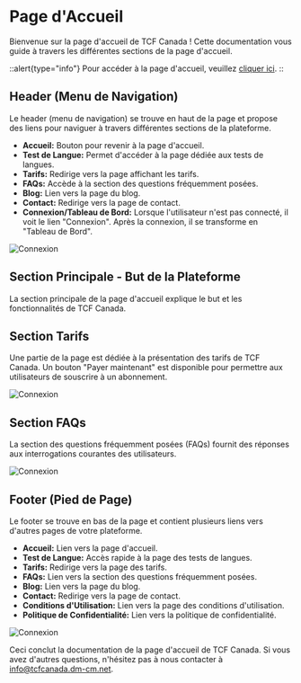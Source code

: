 # Page d'Accueil

Bienvenue sur la page d'accueil de TCF Canada ! Cette documentation vous guide à travers les différentes sections de la page d'accueil.

::alert{type="info"}
Pour accéder à la page d'accueil, veuillez [cliquer ici](https://tcfcanada.dm-cm.net/).
::

## Header (Menu de Navigation)

Le header (menu de navigation) se trouve en haut de la page et propose des liens pour naviguer à travers différentes sections de la plateforme.

- **Accueil:** Bouton pour revenir à la page d'accueil.
- **Test de Langue:** Permet d'accéder à la page dédiée aux tests de langues.
- **Tarifs:** Redirige vers la page affichant les tarifs.
- **FAQs:** Accède à la section des questions fréquemment posées.
- **Blog:** Lien vers la page du blog.
- **Contact:** Redirige vers la page de contact.
- **Connexion/Tableau de Bord:** Lorsque l'utilisateur n'est pas connecté, il voit le lien "Connexion". Après la connexion, il se transforme en "Tableau de Bord".

![Connexion](/img/authentification/23.png)

## Section Principale - But de la Plateforme

La section principale de la page d'accueil explique le but et les fonctionnalités de TCF Canada.

## Section Tarifs

Une partie de la page est dédiée à la présentation des tarifs de TCF Canada. Un bouton "Payer maintenant" est disponible pour permettre aux utilisateurs de souscrire à un abonnement.

![Connexion](/img/authentification/24.png)

## Section FAQs

La section des questions fréquemment posées (FAQs) fournit des réponses aux interrogations courantes des utilisateurs.

![Connexion](/img/authentification/25.png)

## Footer (Pied de Page)

Le footer se trouve en bas de la page et contient plusieurs liens vers d'autres pages de votre plateforme.

- **Accueil:** Lien vers la page d'accueil.
- **Test de Langue:** Accès rapide à la page des tests de langues.
- **Tarifs:** Redirige vers la page des tarifs.
- **FAQs:** Lien vers la section des questions fréquemment posées.
- **Blog:** Lien vers la page du blog.
- **Contact:** Redirige vers la page de contact.
- **Conditions d'Utilisation:** Lien vers la page des conditions d'utilisation.
- **Politique de Confidentialité:** Lien vers la politique de confidentialité.

![Connexion](/img/authentification/26.png)

Ceci conclut la documentation de la page d'accueil de TCF Canada. Si vous avez d'autres questions, n'hésitez pas à nous contacter à info@tcfcanada.dm-cm.net.
